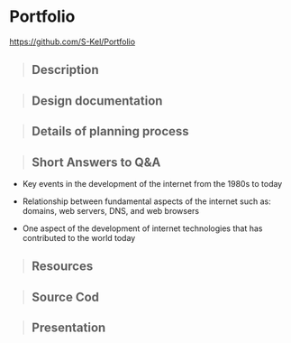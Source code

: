 # Portfolio
https://github.com/S-Kel/Portfolio

> ## Description ##

> ## Design documentation ##

> ## Details of planning process ##

> ## Short Answers to Q&A ##
* Key events in the development of the internet from the 1980s to today

* Relationship between fundamental aspects of the internet such as: domains, web servers, DNS, and web browsers

* One aspect of the development of internet technologies that has contributed to the world today 


> ## Resources ##

> ## Source Cod ##

> ## Presentation ##
